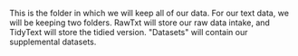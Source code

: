 This is the folder in which we will keep all of our data. For our text data, we will be keeping two folders. RawTxt will store our raw data intake, and TidyText will store the tidied version. "Datasets" will contain our supplemental datasets. 